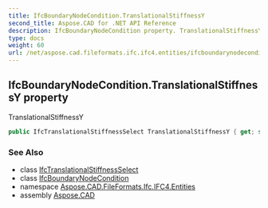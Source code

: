 ```yaml
---
title: IfcBoundaryNodeCondition.TranslationalStiffnessY
second_title: Aspose.CAD for .NET API Reference
description: IfcBoundaryNodeCondition property. TranslationalStiffnessY
type: docs
weight: 60
url: /net/aspose.cad.fileformats.ifc.ifc4.entities/ifcboundarynodecondition/translationalstiffnessy/
---
```

## IfcBoundaryNodeCondition.TranslationalStiffnessY property

TranslationalStiffnessY

```csharp
public IfcTranslationalStiffnessSelect TranslationalStiffnessY { get; set; }
```

### See Also

* class [IfcTranslationalStiffnessSelect](../../../aspose.cad.fileformats.ifc.ifc4.types/ifctranslationalstiffnessselect/)
* class [IfcBoundaryNodeCondition](../)
* namespace [Aspose.CAD.FileFormats.Ifc.IFC4.Entities](../../ifcboundarynodecondition/)
* assembly [Aspose.CAD](../../../)


